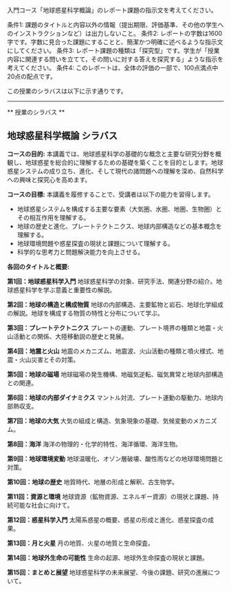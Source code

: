 入門コース「地球惑星科学概論」のレポート課題の指示文を考えてください。

条件1: 課題のタイトルと内容以外の情報（提出期限、評価基準、その他の学生へのインストラクションなど）は出力しないこと。
条件2: レポートの字数は1600字です。字数に見合った課題にすることと、簡潔かつ明確に述べるような指示文にしてください。
条件3: レポート課題の種類は「探究型」です。学生が「授業内容に関連する問いを立てて，その問いに対する答えを探究する」ような指示を考えてください。
条件4: このレポートは、全体の評価の一部で、100点満点中20点の配点です。

この授業のシラバスは以下に示す通りです。

---------------------------------------
** 授業のシラバス **
## 地球惑星科学概論 シラバス

**コースの目的:** 本講義では、地球惑星科学の基礎的な概念と主要な研究分野を概観し、地球惑星を総合的に理解するための基礎を築くことを目的とします。地球惑星システムの成り立ち、進化、そして現代の諸問題への理解を深め、自然科学への興味と探究心を高めます。

**コースの目標:**  本講義を履修することで、受講者は以下の能力を習得します。
* 地球惑星システムを構成する主要な要素（大気圏、水圏、地圏、生物圏）とその相互作用を理解する。
* 地球の歴史と進化、プレートテクトニクス、地球内部構造などの基本概念を理解する。
* 地球環境問題や惑星探査の現状と課題について理解する。
* 科学的な思考力と問題解決能力を向上させる。


**各回のタイトルと概要:**

**第1回：地球惑星科学入門**
地球惑星科学の対象、研究手法、関連分野の紹介。地球惑星科学を学ぶ意義と重要性の解説。

**第2回：地球の構造と構成物質**
地球の内部構造、主要鉱物と岩石、地球化学組成の解説。地球を構成する物質の特性と分布について学ぶ。

**第3回：プレートテクトニクス**
プレートの運動、プレート境界の種類と地震・火山活動との関係、大陸移動説の歴史と発展。

**第4回：地震と火山**
地震のメカニズム、地震波、火山活動の種類と噴火様式、地震・火山災害とその対策。

**第5回：地球の磁場**
地球磁場の発生機構、地磁気逆転、磁気異常と地球内部構造との関連。

**第6回：地球の内部ダイナミクス**
マントル対流、プレート運動の駆動力、地球内部熱収支。

**第7回：地球の大気**
大気の組成と構造、気象現象の基礎、気候変動のメカニズム。

**第8回：海洋**
海洋の物理的・化学的特性、海洋循環、海洋生物。

**第9回：地球環境変動**
地球温暖化、オゾン層破壊、酸性雨などの地球環境問題と対策。

**第10回：地球の歴史**
地質時代、地層の形成と解釈、古生物学。

**第11回：資源と環境**
地球資源（鉱物資源、エネルギー資源）の現状と課題、持続可能な社会に向けて。

**第12回：惑星科学入門**
太陽系惑星の概要、惑星の形成と進化、惑星探査の成果。

**第13回：月と火星**
月の地質、火星の地質と生命探査。

**第14回：地球外生命の可能性**
生命の起源、地球外生命探査の現状と課題。

**第15回：まとめと展望**
地球惑星科学の未来展望、今後の課題、研究の進展について。


